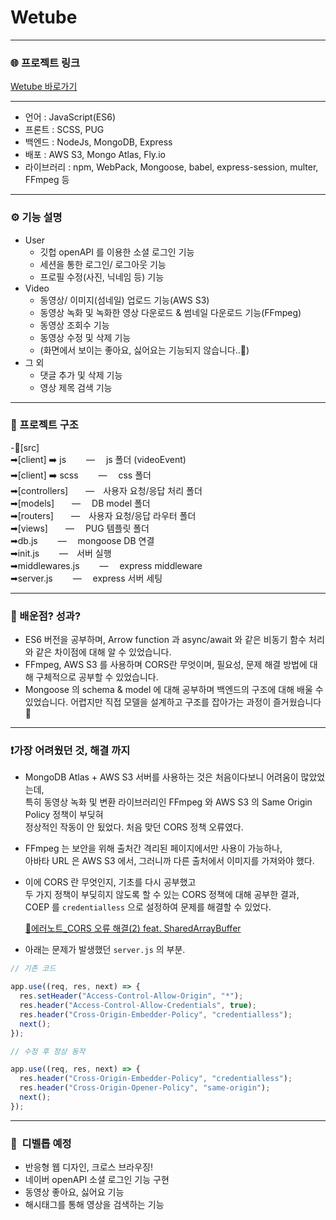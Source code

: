 # Wetube

---

### 🌐 프로젝트 링크

[Wetube 바로가기](https://wetube.fly.dev/)

---

- 언어 : JavaScript(ES6)
- 프론트 : SCSS, PUG
- 백엔드 : NodeJs, MongoDB, Express
- 배포 : AWS S3, Mongo Atlas, Fly.io
- 라이브러리 : npm, WebPack, Mongoose, babel, express-session, multer, FFmpeg 등

---

### ⚙️ 기능 설명

- User
  - 깃헙 openAPI 를 이용한 소셜 로그인 기능
  - 세션을 통한 로그인/ 로그아웃 기능
  - 프로필 수정(사진, 닉네임 등) 기능
- Video
  - 동영상/ 이미지(섬네일) 업로드 기능(AWS S3)
  - 동영상 녹화 및 녹화한 영상 다운로드 & 썸네일 다운로드 기능(FFmpeg)
  - 동영상 조회수 기능
  - 동영상 수정 및 삭제 기능
  - (화면에서 보이는 좋아요, 싫어요는 기능되지 않습니다..🤣)
- 그 외
  - 댓글 추가 및 삭제 기능
  - 영상 제목 검색 기능

---

### 📝 프로젝트 구조

-📂[src]  
➡[client] ➡️ js 　　―　 js 폴더 (videoEvent)  
➡[client] ➡️ scss 　　―　 css 폴더  
➡[controllers]　　―　사용자 요청/응답 처리 폴더  
➡[models]　　―　 DB model 폴더  
➡[routers]　　―　사용자 요청/응답 라우터 폴더  
➡[views]　　―　 PUG 템플릿 폴더  
➡db.js 　　―　 mongoose DB 연결  
➡init.js 　　―　서버 실행  
➡middlewares.js 　　―　 express middleware  
➡server.js 　　―　 express 서버 세팅

---

### 📖 배운점? 성과?

- ES6 버전을 공부하며, Arrow function 과 async/await 와 같은 비동기 함수 처리와 같은 차이점에 대해 알 수 있었습니다.  
- FFmpeg, AWS S3 를 사용하며 CORS란 무엇이며, 필요성, 문제 해결 방법에 대해 구체적으로 공부할 수 있었습니다.  
- Mongoose 의 schema & model 에 대해 공부하며 백엔드의 구조에 대해 배울 수 있었습니다. 어렵지만 직접 모델을 설계하고 구조를 잡아가는 과정이 즐거웠습니다 🙂      

---

### ❗가장 어려웠던 것, 해결 까지

- MongoDB Atlas + AWS S3 서버를 사용하는 것은 처음이다보니 어려움이 많았었는데,  
  특히 동영상 녹화 및 변환 라이브러리인 FFmpeg 와 AWS S3 의 Same Origin Policy 정책이 부딪혀  
  정상적인 작동이 안 됬었다. 처음 맞던 CORS 정책 오류였다.  

- FFmpeg 는 보안을 위해 출처간 격리된 페이지에서만 사용이 가능하나,   
  아바타 URL 은 AWS S3 에서, 그러니까 다른 출처에서 이미지를 가져와야 했다.  

- 이에 CORS 란 무엇인지, 기초를 다시 공부했고  
  두 가지 정책이 부딪히지 않도록 할 수 있는 CORS 정책에 대해 공부한 결과,  
  COEP 를 `credentialless` 으로 설정하여 문제를 해결할 수 있었다.


  [📕에러노트\_CORS 오류 해결(2) feat. SharedArrayBuffer](https://velog.io/@tnrud4685/%EC%97%90%EB%9F%AC%EB%85%B8%ED%8A%B8CORS-%EC%98%A4%EB%A5%98-%ED%95%B4%EA%B2%B02...feat.-SharedArrayBuffer)

- 아래는 문제가 발생했던 `server.js` 의 부분.

```jsx
// 기존 코드

app.use((req, res, next) => {
  res.setHeader("Access-Control-Allow-Origin", "*");
  res.header("Access-Control-Allow-Credentials", true);
  res.header("Cross-Origin-Embedder-Policy", "credentialless");
  next();
});

// 수정 후 정상 동작

app.use((req, res, next) => {
  res.header("Cross-Origin-Embedder-Policy", "credentialless");
  res.header("Cross-Origin-Opener-Policy", "same-origin");
  next();
});
```

---

### **🤯  디벨롭 예정**

- 반응형 웹 디자인, 크로스 브라우징!
- 네이버 openAPI 소셜 로그인 기능 구현
- 동영상 좋아요, 싫어요 기능
- 해시태그를 통해 영상을 검색하는 기능
